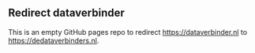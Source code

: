 ## Redirect dataverbinder

This is an empty GitHub pages repo to redirect https://dataverbinder.nl to https://dedataverbinders.nl.
